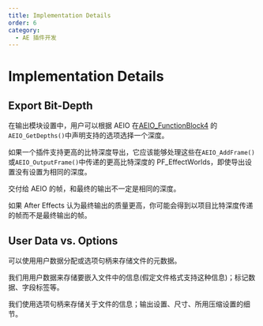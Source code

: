 ```yaml
---
title: Implementation Details
order: 6
category:
  - AE 插件开发
---
```


# Implementation Details

## Export Bit-Depth

在输出模块设置中，用户可以根据 AEIO 在[AEIO_FunctionBlock4](new-kids-on-the-function-block.html) 的`AEIO_GetDepths()`中声明支持的选项选择一个深度。

如果一个插件支持更高的比特深度导出，它应该能够处理这些在`AEIO_AddFrame()`或`AEIO_OutputFrame()`中传递的更高比特深度的 PF_EffectWorlds，即使导出设置没有设置为相同的深度。

交付给 AEIO 的帧，和最终的输出不一定是相同的深度。

如果 After Effects 认为最终输出的质量更高，你可能会得到以项目比特深度传递的帧而不是最终输出的帧。

## User Data vs. Options

可以使用用户数据分配或选项句柄来存储文件的元数据。

我们用用户数据来存储要嵌入文件中的信息(假定文件格式支持这种信息)；标记数据、字段标签等。

我们使用选项句柄来存储关于文件的信息；输出设置、尺寸、所用压缩设置的细节。
